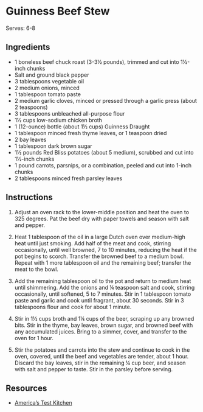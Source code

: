 # Guinness Beef Stew

Serves: 6-8

## Ingredients

* 1 boneless beef chuck roast (3-3½ pounds), trimmed and cut into 1½-inch chunks
* Salt and ground black pepper
* 3 tablespoons vegetable oil
* 2 medium onions, minced
* 1 tablespoon tomato paste
* 2 medium garlic cloves, minced or pressed through a garlic press (about 2 teaspoons)
* 3 tablespoons unbleached all-purpose flour
* 1½ cups low-sodium chicken broth
* 1 (12-ounce) bottle (about 1½ cups) Guinness Draught
* 1 tablespoon minced fresh thyme leaves, or 1 teaspoon dried
* 2 bay leaves
* 1 tablespoon dark brown sugar
* 1½ pounds Red Bliss potatoes (about 5 medium), scrubbed and cut into 1½-inch chunks
* 1 pound carrots, parsnips, or a combination, peeled and cut into 1-inch chunks
* 2 tablespoons minced fresh parsley leaves


## Instructions

1. Adjust an oven rack to the lower-middle position and heat the oven to 325 degrees. Pat the beef dry with paper towels and season with salt and pepper.

2. Heat 1 tablespoon of the oil in a large Dutch oven over medium-high heat until just smoking. Add half of the meat and cook, stirring occasionally, until well browned, 7 to 10 minutes, reducing the heat if the pot begins to scorch. Transfer the browned beef to a medium bowl. Repeat with 1 more tablespoon oil and the remaining beef; transfer the meat to the bowl.

3. Add the remaining tablespoon oil to the pot and return to medium heat until shimmering. Add the onions and ¼ teaspoon salt and cook, stirring occasionally, until softened, 5 to 7 minutes. Stir in 1	tablespoon tomato paste and garlic and cook until fragrant, about 30 seconds. Stir in 3 tablespoons flour and cook for about 1 minute.

4. Stir in 1½ cups broth and 1¼ cups of the beer, scraping up any browned bits. Stir in the thyme, bay leaves, brown sugar, and browned beef with any accumulated juices. Bring to a simmer, cover, and transfer to the oven for 1 hour.

5. Stir the potatoes and carrots into the stew and continue to cook in the oven, covered, until the beef and vegetables are tender, about 1 hour. Discard the bay leaves, stir in the remaining ¼ cup beer, and season with salt and pepper to taste. Stir in the parsley before serving.

## Resources

* [America’s Test Kitchen](https://www.americastestkitchen.com/recipes/5091-guinness-beef-stew)
